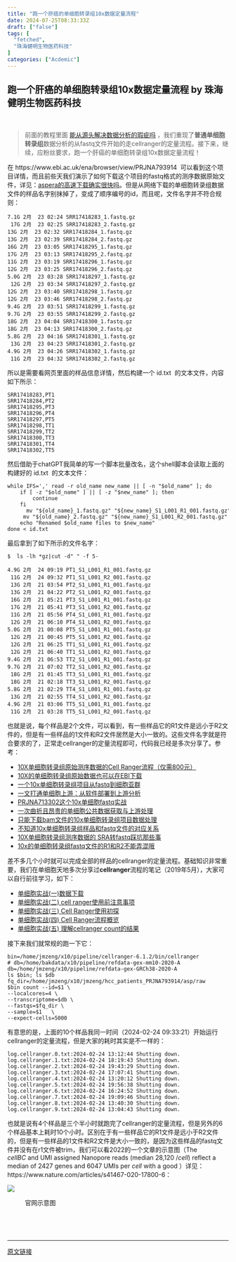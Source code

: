 ```yaml
---
title: "跑一个肝癌的单细胞转录组10x数据定量流程"
date: 2024-07-25T08:33:33Z
draft: ["false"]
tags: [
  "fetched",
  "珠海健明生物医药科技"
]
categories: ["Acdemic"]
---
```

跑一个肝癌的单细胞转录组10x数据定量流程 by 珠海健明生物医药科技
------
<div><p><br></p><section data-tool="mdnice编辑器" data-website="https://www.mdnice.com"><blockquote data-tool="mdnice编辑器"><p>前面的教程里面 <a href="https://mp.weixin.qq.com/s?__biz=MzAxMDkxODM1Ng==&amp;mid=2247527907&amp;idx=1&amp;sn=5e2b4fa9b8f28f2169de87e057dde983&amp;scene=21#wechat_redirect" data-linktype="2">能从源头解决数据分析的瑕疵吗</a> ，我们重现了<strong>普通单细胞转录组</strong>数据分析的从fastq文件开始的走cellranger的定量流程。接下来，继续，应粉丝要求，跑一个肝癌的单细胞转录组10x数据定量流程！</p></blockquote><p data-tool="mdnice编辑器">在 https://www.ebi.ac.uk/ena/browser/view/PRJNA793914  可以看到这个项目详情，而且前些天我们演示了如何下载这个项目的fastq格式的测序数据原始文件，详见：<a href="https://mp.weixin.qq.com/s?__biz=MzAxMDkxODM1Ng==&amp;mid=2247528470&amp;idx=1&amp;sn=246dfa88fac7c413ca102f2db676a515&amp;scene=21#wechat_redirect" data-linktype="2">aspera的高速下载确实很快吗</a>。但是从网络下载的单细胞转录组数据文件的样品名字别抹掉了，变成了顺序编号的id，而且呢，文件名字并不符合规则：</p><pre data-tool="mdnice编辑器"><span></span><code>7.1G 2月  23 02:24 SRR17418283_1.fastq.gz <br> 17G 2月  23 02:25 SRR17418283_2.fastq.gz<br>13G 2月  23 02:32 SRR17418284_1.fastq.gz<br>13G 2月  23 02:39 SRR17418284_2.fastq.gz<br>16G 2月  23 03:05 SRR17418295_1.fastq.gz<br>17G 2月  23 03:13 SRR17418295_2.fastq.gz<br>11G 2月  23 03:19 SRR17418296_1.fastq.gz<br>12G 2月  23 03:25 SRR17418296_2.fastq.gz<br>5.0G 2月  23 03:28 SRR17418297_1.fastq.gz<br> 12G 2月  23 03:34 SRR17418297_2.fastq.gz<br>12G 2月  23 03:40 SRR17418298_1.fastq.gz<br>12G 2月  23 03:46 SRR17418298_2.fastq.gz<br>9.4G 2月  23 03:51 SRR17418299_1.fastq.gz<br>9.7G 2月  23 03:55 SRR17418299_2.fastq.gz<br>18G 2月  23 04:04 SRR17418300_1.fastq.gz<br>18G 2月  23 04:13 SRR17418300_2.fastq.gz<br>5.8G 2月  23 04:16 SRR17418301_1.fastq.gz<br> 13G 2月  23 04:23 SRR17418301_2.fastq.gz<br>4.9G 2月  23 04:26 SRR17418302_1.fastq.gz<br> 11G 2月  23 04:32 SRR17418302_2.fastq.gz<br></code></pre><p data-tool="mdnice编辑器">所以是需要看网页里面的样品信息详情，然后构建一个 id.txt  的文本文件，内容如下所示：</p><pre data-tool="mdnice编辑器"><span></span><code>SRR17418283,PT1<br>SRR17418284,PT2<br>SRR17418295,PT3<br>SRR17418296,PT4<br>SRR17418297,PT5<br>SRR17418298,TT1<br>SRR17418299,TT2<br>SRR17418300,TT3<br>SRR17418301,TT4<br>SRR17418302,TT5<br></code></pre><p data-tool="mdnice编辑器">然后借助于chatGPT我简单的写一个脚本批量改名，这个shell脚本会读取上面的构建好的 id.txt  的文本文件：</p><pre data-tool="mdnice编辑器"><span></span><code><span>while</span> IFS=<span>','</span> <span>read</span> -r old_name new_name || [ -n <span>"<span>$old_name</span>"</span> ]; <span>do</span><br>    <span>if</span> [ -z <span>"<span>$old_name</span>"</span> ] || [ -z <span>"<span>$new_name</span>"</span> ]; <span>then</span><br>        <span>continue</span><br>    <span>fi</span><br>      mv <span>"<span>${old_name}</span>_1.fastq.gz"</span> <span>"<span>${new_name}</span>_S1_L001_R1_001.fastq.gz"</span><br>     mv <span>"<span>${old_name}</span>_2.fastq.gz"</span> <span>"<span>${new_name}</span>_S1_L001_R2_001.fastq.gz"</span><br>    <span>echo</span> <span>"Renamed <span>$old_name</span> files to <span>$new_name</span>"</span><br><span>done</span> &lt; id.txt <br></code></pre><p data-tool="mdnice编辑器">最后拿到了如下所示的文件名字：</p><pre data-tool="mdnice编辑器"><span></span><code>$  ls -lh *gz|cut -d<span>" "</span> -f 5-<br><br>4.9G 2月  24 09:19 PT1_S1_L001_R1_001.fastq.gz<br> 11G 2月  24 09:32 PT1_S1_L001_R2_001.fastq.gz<br> 13G 2月  21 03:54 PT2_S1_L001_R1_001.fastq.gz<br> 13G 2月  21 04:22 PT2_S1_L001_R2_001.fastq.gz<br> 16G 2月  21 05:21 PT3_S1_L001_R1_001.fastq.gz<br> 17G 2月  21 05:41 PT3_S1_L001_R2_001.fastq.gz<br> 11G 2月  21 05:56 PT4_S1_L001_R1_001.fastq.gz<br> 12G 2月  21 06:10 PT4_S1_L001_R2_001.fastq.gz<br>5.0G 2月  21 00:08 PT5_S1_L001_R1_001.fastq.gz<br> 12G 2月  21 00:45 PT5_S1_L001_R2_001.fastq.gz<br> 12G 2月  21 06:25 TT1_S1_L001_R1_001.fastq.gz<br> 12G 2月  21 06:40 TT1_S1_L001_R2_001.fastq.gz<br>9.4G 2月  21 06:53 TT2_S1_L001_R1_001.fastq.gz<br>9.7G 2月  21 07:02 TT2_S1_L001_R2_001.fastq.gz<br> 18G 2月  21 01:45 TT3_S1_L001_R1_001.fastq.gz<br> 18G 2月  21 02:18 TT3_S1_L001_R2_001.fastq.gz<br>5.8G 2月  21 02:29 TT4_S1_L001_R1_001.fastq.gz<br> 13G 2月  21 02:55 TT4_S1_L001_R2_001.fastq.gz<br>4.9G 2月  21 03:06 TT5_S1_L001_R1_001.fastq.gz<br> 11G 2月  21 03:28 TT5_S1_L001_R2_001.fastq.gz<br></code></pre><p data-tool="mdnice编辑器">也就是说，每个样品是2个文件，可以看到，有一些样品它的R1文件是远小于R2文件的，但是有一些样品的1文件和R2文件居然是大小一致的。这些文件名字就是符合要求的了，正常走cellranger的定量流程即可，代码我已经是多次分享了。参考：</p><ul data-tool="mdnice编辑器"><li><section><a href="http://mp.weixin.qq.com/s?__biz=MzAxMDkxODM1Ng==&amp;mid=2247512340&amp;idx=3&amp;sn=1b9609a8870a0209dd27ffdcbc3cac87&amp;chksm=9b4bf1afac3c78b90674678fcec66365b9faaa275ff4b0a2255e0a05fa8b905e15222a643bea&amp;scene=21#wechat_redirect" data-linktype="2">10X单细胞转录组原始测序数据的Cell Ranger流程（仅需800元）</a></section></li><li><section><a href="https://mp.weixin.qq.com/s?__biz=MzAxMDkxODM1Ng==&amp;mid=2247496813&amp;idx=1&amp;sn=4151bf2265618eff4e0123722c50e569&amp;scene=21#wechat_redirect" data-linktype="2">10X的单细胞转录组原始数据也可以在EBI下载</a></section></li><li><section><a href="http://mp.weixin.qq.com/s?__biz=MzAxMDkxODM1Ng==&amp;mid=2247510920&amp;idx=1&amp;sn=c4561d34e984406693c014cdfe236c0f&amp;chksm=9b4beb33ac3c622542d894344c323ff7cca52f69119d02fc7aa4636af0cbe7df4b6c63dd5ba9&amp;scene=21#wechat_redirect" data-linktype="2">一个10x单细胞转录组项目从fastq到细胞亚群</a></section></li><li><section><a href="https://mp.weixin.qq.com/s?__biz=MzAxMDkxODM1Ng==&amp;mid=2247513565&amp;idx=1&amp;sn=092e637017d176c43f00a295d3210592&amp;scene=21#wechat_redirect" data-linktype="2">一文打通单细胞上游：从软件部署到上游分析</a></section></li><li><section><a href="http://mp.weixin.qq.com/s?__biz=MzAxMDkxODM1Ng==&amp;mid=2247513605&amp;idx=1&amp;sn=e86a329c887745c6d00d3ededa39dcda&amp;chksm=9b4bf6beac3c7fa8523cef4e7189fb20b914460ddb61e6cd1dd520b5928e1b59a8b7827ce783&amp;scene=21#wechat_redirect" data-linktype="2">PRJNA713302这个10x单细胞fastq实战</a></section></li><li><section><a href="https://mp.weixin.qq.com/s?__biz=MzAxMDkxODM1Ng==&amp;mid=2247513968&amp;idx=1&amp;sn=f5a44a7bea0bdacd8af1a20c177763e5&amp;scene=21#wechat_redirect" data-linktype="2">一次曲折且昂贵的单细胞公共数据获取与上游处理</a></section></li><li><section><a href="https://mp.weixin.qq.com/s?__biz=MzAxMDkxODM1Ng==&amp;mid=2247514146&amp;idx=1&amp;sn=b9721433d49a2d963eeaab1ad47fc91b&amp;scene=21#wechat_redirect" data-linktype="2">只能下载bam文件的10x单细胞转录组项目数据处理</a></section></li><li><section><a href="https://mp.weixin.qq.com/s?__biz=MzAxMDkxODM1Ng==&amp;mid=2247511452&amp;idx=2&amp;sn=83ec97cbc3334a6095e6d63e05e9fd6e&amp;scene=21#wechat_redirect" data-linktype="2">不知道10x单细胞转录组样品和fastq文件的对应关系</a></section></li><li><section><a href="https://mp.weixin.qq.com/s?__biz=MzAxMDkxODM1Ng==&amp;mid=2247508521&amp;idx=2&amp;sn=2cf3158e74d37b3a741908d8bfc8f02f&amp;scene=21#wechat_redirect" data-linktype="2">10X单细胞转录组测序数据的 SRA转fastq踩坑那些事</a></section></li><li><section><a href="https://mp.weixin.qq.com/s?__biz=MzAxMDkxODM1Ng==&amp;mid=2247514395&amp;idx=2&amp;sn=96c505b76ae87dd0efa737c4c44e2270&amp;scene=21#wechat_redirect" data-linktype="2">10x的单细胞转录组fastq文件的R1和R2不能弄混哦</a></section></li></ul><p data-tool="mdnice编辑器">差不多几个小时就可以完成全部的样品的cellranger的定量流程。基础知识非常重要，我们在单细胞天地多次分享过<strong>cellranger</strong>流程的笔记（2019年5月），大家可以自行前往学习，如下：</p><ul data-tool="mdnice编辑器"><li><section><a href="https://mp.weixin.qq.com/s?__biz=MzI1Njk4ODE0MQ==&amp;mid=2247484146&amp;idx=1&amp;sn=16e09b82d048eed1ff6100b22970abd5&amp;scene=21#wechat_redirect" data-linktype="2">单细胞实战(一)数据下载</a></section></li><li><section><a href="https://mp.weixin.qq.com/s?__biz=MzI1Njk4ODE0MQ==&amp;mid=2247484179&amp;idx=1&amp;sn=fe84f5243a6021fe6afea128e3ac273a&amp;scene=21#wechat_redirect" data-linktype="2">单细胞实战(二) cell ranger使用前注意事项</a></section></li><li><section><a href="https://mp.weixin.qq.com/s?__biz=MzI1Njk4ODE0MQ==&amp;mid=2247484206&amp;idx=1&amp;sn=edeebbdd092f79361aee87e9ce086d80&amp;scene=21#wechat_redirect" data-linktype="2">单细胞实战(三) Cell Ranger使用初探</a></section></li><li><section><a href="https://mp.weixin.qq.com/s?__biz=MzI1Njk4ODE0MQ==&amp;mid=2247484355&amp;idx=1&amp;sn=7860fe0c46073a55d2d3700822c3103b&amp;scene=21#wechat_redirect" data-linktype="2">单细胞实战(四) Cell Ranger流程概览</a></section></li><li><section><a href="https://mp.weixin.qq.com/s?__biz=MzI1Njk4ODE0MQ==&amp;mid=2247484402&amp;idx=1&amp;sn=95c2be0dc6499e4b1eb9a91d79e584d1&amp;scene=21#wechat_redirect" data-linktype="2">单细胞实战(五) 理解cellranger count的结果</a></section></li></ul><p data-tool="mdnice编辑器">接下来我们就常规的跑一下它：</p><pre data-tool="mdnice编辑器"><span></span><code>bin=/home/jmzeng/x10/pipeline/cellranger-6.1.2/bin/cellranger<br><span># db=/home/bakdata/x10/pipeline/refdata-gex-mm10-2020-A </span><br>db=/home/jmzeng/x10/pipeline/refdata-gex-GRCh38-2020-A<br>ls <span>$bin</span>; ls <span>$db</span><br>fq_dir=/home/jmzeng/x10/jmzeng/hcc_patients_PRJNA793914/asp/raw <br><span>$bin</span> count --id=<span>$1</span> \<br>--localcores=4 \<br>--transcriptome=<span>$db</span> \<br>--fastqs=<span>$fq_dir</span> \<br>--sample=<span>$1</span>   \<br>--expect-cells=5000<br></code></pre><p data-tool="mdnice编辑器">有意思的是，上面的10个样品我同一时间（2024-02-24 09:33:21）开始运行cellranger的定量流程，但是大家的耗时其实是不一样的：</p><pre data-tool="mdnice编辑器"><span></span><code>log.cellranger.0.txt:2024-02-24 13:12:44 Shutting down.<br>log.cellranger.1.txt:2024-02-24 18:19:43 Shutting down.<br>log.cellranger.2.txt:2024-02-24 19:43:29 Shutting down.<br>log.cellranger.3.txt:2024-02-24 17:07:41 Shutting down.<br>log.cellranger.4.txt:2024-02-24 13:20:12 Shutting down.<br>log.cellranger.5.txt:2024-02-24 19:56:38 Shutting down.<br>log.cellranger.6.txt:2024-02-24 16:24:52 Shutting down.<br>log.cellranger.7.txt:2024-02-24 19:09:46 Shutting down.<br>log.cellranger.8.txt:2024-02-24 13:40:30 Shutting down.<br>log.cellranger.9.txt:2024-02-24 13:04:43 Shutting down.<br></code></pre><p data-tool="mdnice编辑器">也就是说有4个样品是三个半小时就跑完了cellranger的定量流程，但是另外的6个样品基本上耗时10个小时。区别在于有一些样品它的R1文件是远小于R2文件的，但是有一些样品的1文件和R2文件是大小一致的，是因为这些样品的fastq文件并没有在r1文件被trim，我们可以看2022的一个文章的示意图（The <em>cellBC</em> and UMI assigned Nanopore reads (median 28,120 /<em>cell</em>) reflect a median of 2427 genes and 6047 UMIs per <em>cell</em> with a good ）详见：https://www.nature.com/articles/s41467-020-17800-6：</p><p><img data-galleryid="" data-imgfileid="100000544" data-ratio="1.0851851851851853" data-s="300,640" data-src="https://mmbiz.qpic.cn/mmbiz_jpg/cZNhZQ6j4wyCjwaGbaIqcd245zIeBv2PDhYcT1R9EJERQ5sKK58taRT2uoC6MG7W0PWIg8TqsQfoiaYXy41bp0Q/640?wx_fmt=jpeg&amp;from=appmsg" data-type="jpeg" data-w="1080" src="https://mmbiz.qpic.cn/mmbiz_jpg/cZNhZQ6j4wyCjwaGbaIqcd245zIeBv2PDhYcT1R9EJERQ5sKK58taRT2uoC6MG7W0PWIg8TqsQfoiaYXy41bp0Q/640?wx_fmt=jpeg&amp;from=appmsg"></p><figure data-tool="mdnice编辑器"><figcaption>官网示意图</figcaption></figure></section><p><span></span><br></p><p><span></span></p><p><br></p><p><mp-style-type data-value="3"></mp-style-type></p></div>  
<hr>
<a href="https://mp.weixin.qq.com/s/_ozxLuDixsqQt-HudRuZaQ",target="_blank" rel="noopener noreferrer">原文链接</a>
